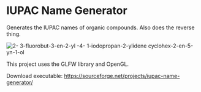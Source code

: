# IUPAC Name Generator
Generates the IUPAC names of organic compounds. Also does the reverse thing.

![2- 3-fluorobut-3-en-2-yl -4- 1-iodopropan-2-ylidene cyclohex-2-en-5-yn-1-ol](https://cloud.githubusercontent.com/assets/12662877/14407978/d5c450b4-fee8-11e5-8020-9bffdac73fa1.png "IUPAC Name Generator")



This project uses the GLFW library and OpenGL.

Download executable: https://sourceforge.net/projects/iupac-name-generator/
